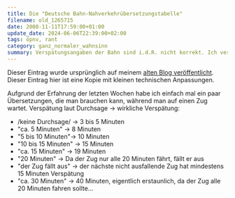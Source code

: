 ```yaml
---
title: Die "Deutsche Bahn-Nahverkehrübersetzungstabelle"
filename: old_1265715
date: 2008-11-11T17:59:00+01:00
update_date: 2024-06-06T22:39:00+02:00
tags: öpnv, rant
category: ganz_normaler_wahnsinn
summary: Verspätungsangaben der Bahn sind i.d.R. nicht korrekt. Ich versuche, sie zu übersetzen.
---
```

Dieser Eintrag wurde ursprünglich auf meinem [alten Blog veröffentlicht](https://stu.blogger.de/stories/1265715/). Dieser Eintrag hier ist eine Kopie mit kleinen technischen Anpassungen.

Aufgrund der Erfahrung der letzten Wochen habe ich einfach mal ein paar Übersetzungen, die man brauchen kann, während man auf einen Zug wartet.
Verspätung laut Durchsage -> wirkliche Verspätung:

- /keine Durchsage/ -> 3 bis 5 Minuten
- "ca. 5 Minuten" -> 8 Minuten
- "5 bis 10 Minuten"-> 10 Minuten
- "10 bis 15 Minuten" -> 15 Minuten
- "ca. 15 Minuten" -> 19 Minuten
- "20 Minuten" -> Da der Zug nur alle 20 Minuten fährt, fällt er aus
- "der Zug fällt aus" -> der nächste nicht ausfallende Zug hat mindestens 15 Minuten Verspätung
- "ca. 30 Minuten" -> 40 Minuten, eigentlich erstaunlich, da der Zug alle 20 Minuten fahren sollte…
